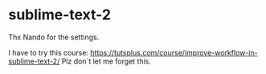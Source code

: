 sublime-text-2
==============

Thx Nando for the settings.

I have to try this course: https://tutsplus.com/course/improve-workflow-in-sublime-text-2/
Plz don´t let me forget this.
